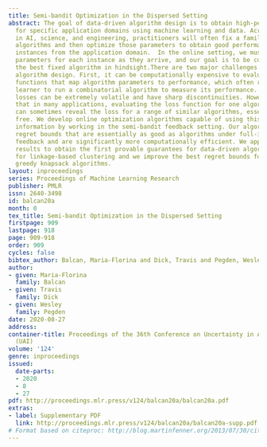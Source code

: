 ```yaml
---
title: Semi-bandit Optimization in the Dispersed Setting
abstract: The goal of data-driven algorithm design is to obtain high-performing algorithms
  for specific application domains using machine learning and data. Across many fields
  in AI, science, and engineering, practitioners will often fix a family of parameterized
  algorithms and then optimize those parameters to obtain good performance on example
  instances from the application domain.  In the online setting, we must choose algorithm
  parameters for each instance as they arrive, and our goal is to be competitive with
  the best fixed algorithm in hindsight.There are two major challenges in online data-driven
  algorithm design. First, it can be computationally expensive to evaluate the loss
  functions that map algorithm parameters to performance, which often require the
  learner to run a combinatorial algorithm to measure its performance. Second, the
  losses can be extremely volatile and have sharp discontinuities. However, we show
  that in many applications, evaluating the loss function for one algorithm choice
  can sometimes reveal the loss for a range of similar algorithms, essentially for
  free. We develop online optimization algorithms capable of using this kind of extra
  information by working in the semi-bandit feedback setting. Our algorithms achieve
  regret bounds that are essentially as good as algorithms under full-information
  feedback and are significantly more computationally efficient. We apply our semi-bandit
  results to obtain the first provable guarantees for data-driven algorithm design
  for linkage-based clustering and we improve the best regret bounds for designing
  greedy knapsack algorithms.
layout: inproceedings
series: Proceedings of Machine Learning Research
publisher: PMLR
issn: 2640-3498
id: balcan20a
month: 0
tex_title: Semi-bandit Optimization in the Dispersed Setting
firstpage: 909
lastpage: 918
page: 909-918
order: 909
cycles: false
bibtex_author: Balcan, Maria-Florina and Dick, Travis and Pegden, Wesley
author:
- given: Maria-Florina
  family: Balcan
- given: Travis
  family: Dick
- given: Wesley
  family: Pegden
date: 2020-08-27
address: 
container-title: Proceedings of the 36th Conference on Uncertainty in Artificial Intelligence
  (UAI)
volume: '124'
genre: inproceedings
issued:
  date-parts:
  - 2020
  - 8
  - 27
pdf: http://proceedings.mlr.press/v124/balcan20a/balcan20a.pdf
extras:
- label: Supplementary PDF
  link: http://proceedings.mlr.press/v124/balcan20a/balcan20a-supp.pdf
# Format based on citeproc: http://blog.martinfenner.org/2013/07/30/citeproc-yaml-for-bibliographies/
---
```

